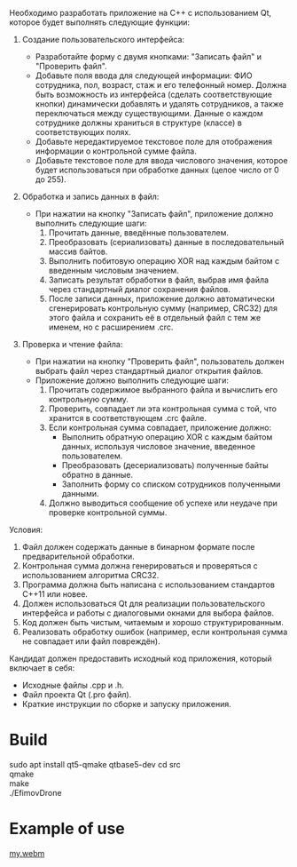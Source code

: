 Необходимо разработать приложение на C++ с использованием Qt, которое будет выполнять следующие функции:

1. Создание пользовательского интерфейса:
   - Разработайте форму с двумя кнопками: "Записать файл" и "Проверить файл".
   - Добавьте поля ввода для следующей информации: ФИО сотрудника, пол, возраст, стаж и его телефонный номер. Должна быть возможность из интерфейса (сделать соответствующие кнопки) динамически добавлять и удалять сотрудников, а также переключаться между существующими. Данные о каждом сотруднике должны храниться в структуре (классе) в соответствующих полях.
   - Добавьте нередактируемое текстовое поле для отображения информации о контрольной сумме файла.
   - Добавьте текстовое поле для ввода числового значения, которое будет использоваться при обработке данных (целое число от 0 до 255).

2. Обработка и запись данных в файл:
   - При нажатии на кнопку "Записать файл", приложение должно выполнить следующие шаги:
     1. Прочитать данные, введённые пользователем.
     2. Преобразовать (сериализовать) данные в последовательный массив байтов.
     3. Выполнить побитовую операцию XOR над каждым байтом с введенным числовым значением.
     4. Записать результат обработки в файл, выбрав имя файла через стандартный диалог сохранения файлов.
     5. После записи данных, приложение должно автоматически сгенерировать контрольную сумму (например, CRC32) для этого файла и сохранить её в отдельный файл с тем же именем, но с расширением .crc.

3. Проверка и чтение файла:
   - При нажатии на кнопку "Проверить файл", пользователь должен выбрать файл через стандартный диалог открытия файлов.
   - Приложение должно выполнить следующие шаги:
     1. Прочитать содержимое выбранного файла и вычислить его контрольную сумму.
     2. Проверить, совпадает ли эта контрольная сумма с той, что хранится в соответствующем .crc файле.
     3. Если контрольная сумма совпадает, приложение должно:
        - Выполнить обратную операцию XOR с каждым байтом данных, используя числовое значение, введенное пользователем.
        - Преобразовать (десериализовать) полученные байты обратно в данные.
        - Заполнить форму со списком сотрудников полученными данными.
     4. Должно выводиться сообщение об успехе или неудаче при проверке контрольной суммы.


Условия:
1. Файл должен содержать данные в бинарном формате после предварительной обработки.
2. Контрольная сумма должна генерироваться и проверяться с использованием алгоритма CRC32.
3. Программа должна быть написана с использованием стандартов C++11 или новее.
4. Должен использоваться Qt для реализации пользовательского интерфейса и работы с диалоговыми окнами для выбора файлов.
5. Код должен быть чистым, читаемым и хорошо структурированным.
6. Реализовать обработку ошибок (например, если контрольная сумма не совпадает или файл повреждён).

Кандидат должен предоставить исходный код приложения, который включает в себя:
- Исходные файлы .cpp и .h.
- Файл проекта Qt (.pro файл).
- Краткие инструкции по сборке и запуску приложения.


# Build
 sudo apt install qt5-qmake qtbase5-dev
 cd src  
 qmake  
 make  
 ./EfimovDrone  


# Example of use

[my.webm](https://github.com/user-attachments/assets/0cf03296-4aff-42af-9d02-22893ccd12fd)
